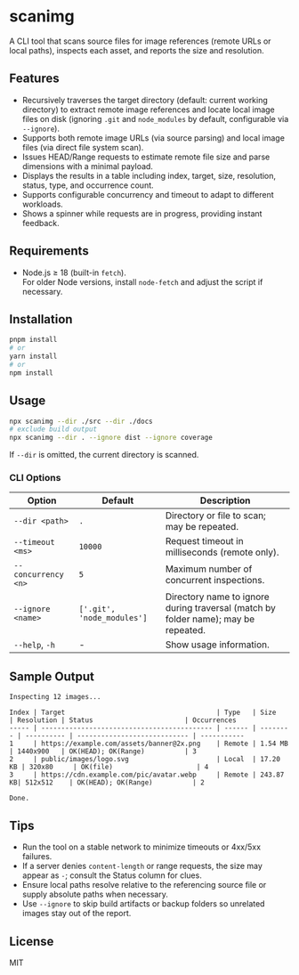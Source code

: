 # scanimg

A CLI tool that scans source files for image references (remote URLs or local paths), inspects each asset, and reports the size and resolution.

## Features

- Recursively traverses the target directory (default: current working directory) to extract remote image references and locate local image files on disk (ignoring `.git` and `node_modules` by default, configurable via `--ignore`).
- Supports both remote image URLs (via source parsing) and local image files (via direct file system scan).
- Issues HEAD/Range requests to estimate remote file size and parse dimensions with a minimal payload.
- Displays the results in a table including index, target, size, resolution, status, type, and occurrence count.
- Supports configurable concurrency and timeout to adapt to different workloads.
- Shows a spinner while requests are in progress, providing instant feedback.

## Requirements

- Node.js ≥ 18 (built-in `fetch`).  
  For older Node versions, install `node-fetch` and adjust the script if necessary.

## Installation

```bash
pnpm install
# or
yarn install
# or
npm install
```

## Usage

```bash
npx scanimg --dir ./src --dir ./docs
# exclude build output
npx scanimg --dir . --ignore dist --ignore coverage
```

If `--dir` is omitted, the current directory is scanned.

### CLI Options

| Option              | Default | Description                                   |
| ------------------- | ------- | --------------------------------------------- |
| `--dir <path>`      | `.`     | Directory or file to scan; may be repeated.   |
| `--timeout <ms>`    | `10000` | Request timeout in milliseconds (remote only).|
| `--concurrency <n>` | `5`     | Maximum number of concurrent inspections.     |
| `--ignore <name>`   | `['.git', 'node_modules']` | Directory name to ignore during traversal (match by folder name); may be repeated. |
| `--help`, `-h`      | -       | Show usage information.                       |

## Sample Output

```
Inspecting 12 images...

Index | Target                                      | Type   | Size     | Resolution | Status                       | Occurrences
----- | ------------------------------------------- | ------ | -------- | ---------- | ---------------------------- | -----------
1     | https://example.com/assets/banner@2x.png    | Remote | 1.54 MB  | 1440x900   | OK(HEAD); OK(Range)          | 3
2     | public/images/logo.svg                      | Local  | 17.20 KB | 320x80     | OK(file)                     | 4
3     | https://cdn.example.com/pic/avatar.webp     | Remote | 243.87 KB| 512x512    | OK(HEAD); OK(Range)          | 2

Done.
```

## Tips

- Run the tool on a stable network to minimize timeouts or 4xx/5xx failures.
- If a server denies `content-length` or range requests, the size may appear as `-`; consult the Status column for clues.
- Ensure local paths resolve relative to the referencing source file or supply absolute paths when necessary.
- Use `--ignore` to skip build artifacts or backup folders so unrelated images stay out of the report.

## License

MIT
